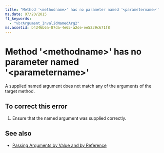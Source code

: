 ```yaml
---
title: "Method '<methodname>' has no parameter named '<parametername>'"
ms.date: 07/20/2015
f1_keywords: 
  - "vbrArgument_InvalidNamedArg2"
ms.assetid: b4346b6a-87da-4e65-a2de-ee5239c671f8
---
```

# Method '\<methodname>' has no parameter named '\<parametername>'
A supplied named argument does not match any of the arguments of the target method.  
  
## To correct this error  
  
1.  Ensure that the named argument was supplied correctly.  
  
## See also
- [Passing Arguments by Value and by Reference](../../visual-basic/programming-guide/language-features/procedures/passing-arguments-by-value-and-by-reference.md)
